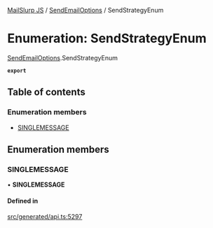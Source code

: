 [MailSlurp JS](../README.md) / [SendEmailOptions](../modules/SendEmailOptions.md) / SendStrategyEnum

# Enumeration: SendStrategyEnum

[SendEmailOptions](../modules/SendEmailOptions.md).SendStrategyEnum

**`export`**

## Table of contents

### Enumeration members

- [SINGLEMESSAGE](SendEmailOptions.SendStrategyEnum.md#singlemessage)

## Enumeration members

### SINGLEMESSAGE

• **SINGLEMESSAGE**

#### Defined in

[src/generated/api.ts:5297](https://github.com/mailslurp/mailslurp-client/blob/004c609/src/generated/api.ts#L5297)

